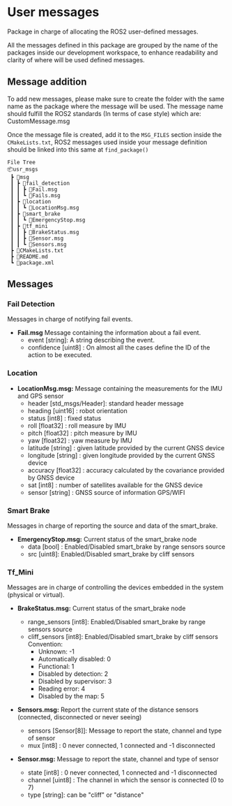 # User messages

Package in charge of allocating the ROS2 user-defined messages. 

All the messages defined in this package are grouped by the name of the packages inside our development workspace, to enhance readability and clarity of where will be used defined messages.

## Message addition

To add new messages, please make sure to create the folder with the same name as the package where the message will be used. The message name should fulfill the ROS2 standards (In terms of case style) which are: CustomMessage.msg

Once the message file is created, add it to the `MSG_FILES` section inside the `CMakeLists.txt`, ROS2 messages used inside your message definition should be linked into this same at `find_package()`

```
File Tree
📦usr_msgs
 ┣ 📂msg
 ┃ ┣ 📂fail_detection
 ┃ ┃ ┣ 📜Fail.msg
 ┃ ┃ ┗ 📜Fails.msg
 ┃ ┣ 📂location
 ┃ ┃ ┗ 📜LocationMsg.msg
 ┃ ┣ 📂smart_brake
 ┃ ┃ ┗ 📜EmergencyStop.msg
 ┃ ┣ 📂tf_mini
 ┃ ┃ ┣ 📜BrakeStatus.msg
 ┃ ┃ ┣ 📜Sensor.msg
 ┃ ┃ ┗ 📜Sensors.msg
 ┣ 📜CMakeLists.txt
 ┣ 📜README.md
 ┗ 📜package.xml

```
<!-- ----------------------------------------------------------------------------------------------------------------------- -->
## Messages

<!-- ----------------------------------------------------------------------------------------------------------------------- -->
### Fail Detection

Messages in charge of notifying fail events.

* **Fail.msg** Message containing the information about a fail event.
    * event      [string]: A string describing the event.
    * confidence [uint8] : On almost all the cases define the ID of the action to be executed.

<!-- ----------------------------------------------------------------------------------------------------------------------- -->
### Location

*  **LocationMsg.msg:** Message containing the measurements for the IMU and GPS sensor
    * header    [std_msgs/Header]: standard header message
    * heading   [uint16]         : robot orientation
    * status    [int8]           : fixed status
    * roll      [float32]        : roll measure by IMU
    * pitch     [float32]        : pitch measure by IMU
    * yaw       [float32]        : yaw measure by IMU
    * latitude  [string]         : given latitude provided by the current GNSS device
    * longitude [string]         : given longitude provided by the current GNSS device 
    * accuracy  [float32]        : accuracy calculated by the covariance provided by GNSS device
    * sat       [int8]           : number of satellites available for the GNSS device
    * sensor    [string]         : GNSS source of information GPS/WIFI


### Smart Brake

Messages in charge of reporting the source and data of the smart_brake.
*  **EmergencyStop.msg:** Current status of the smart_brake node
    * data [bool] : Enabled/Disabled smart_brake by range sensors source
    * src  [uint8]: Enabled/Disabled smart_brake by cliff sensors 

### Tf_Mini

Messages are in charge of controlling the devices embedded in the system (physical or virtual).
*  **BrakeStatus.msg:** Current status of the smart_brake node
    * range_sensors [int8]: Enabled/Disabled smart_brake by range sensors source
    * cliff_sensors [int8]: Enabled/Disabled smart_brake by cliff sensors
    Convention:
        - Unknown: -1
        - Automatically disabled: 0
        - Functional: 1
        - Disabled by detection: 2
        - Disabled by supervisor: 3
        - Reading error: 4
        - Disabled by the map: 5

*  **Sensors.msg:** Report the current state of the distance sensors (connected, disconnected or never seeing)
    * sensors [Sensor[8]]: Message to report the state, channel and type of sensor
    * mux     [int8]    : 0 never connected, 1 connected and -1 disconnected

*  **Sensor.msg:** Message to report the state, channel and type of sensor
    * state   [int8]  : 0 never connected, 1 connected and -1 disconnected
    * channel [uint8] : The channel in which the sensor is connected (0 to 7)
    * type    [string]: can be "cliff" or "distance"
